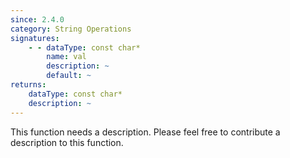 ```yaml
---
since: 2.4.0
category: String Operations
signatures:
    - - dataType: const char*
        name: val
        description: ~
        default: ~
returns:
    dataType: const char*
    description: ~
---
```


This function needs a description. Please feel free to contribute a description to this function.

